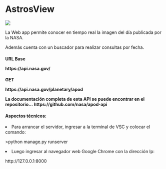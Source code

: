 
<caption>
    <div class="container" style="text-aling:center";>
        <h1>AstrosView</h1>
    </div>
</caption>

<section>
<div class="container">
    <img src="https://github.com/user-attachments/assets/379b0da9-a09e-42e6-92bb-ef3c8b0925a1">
</div>   
<div class="container">
    <p>La Web app permite conocer en tiempo real la imagen del día publicada por la NASA.</p>
    <p>Además cuenta con un buscador para realizar consultas por fecha. </p>
</div>
<div class="container">
    <h4>URL Base</4>
    <p>https://api.nasa.gov/</p>
</div>

<div class="container">
    <h4>GET</4>
    <p>https://api.nasa.gov/planetary/apod</p>
     <p>La documentación completa de esta API se puede encontrar en el repositorio... https://github.com/nasa/apod-api </p>
</div>
</section>

<footer>
<div class="container my-2">
    <h4>Aspectos técnicos:</h4>
</div>

<div class="container my-2">
    <li>Para arrancar el servidor, ingresar a la terminal de VSC y colocar el comando:</li> 
        <p> >python manage.py runserver </p>
    <li>Luego ingresar al navegador web Google Chrome con la dirección Ip:</li>
        <p>http://127.0.0.1:8000</p>
</div>
</footer>






